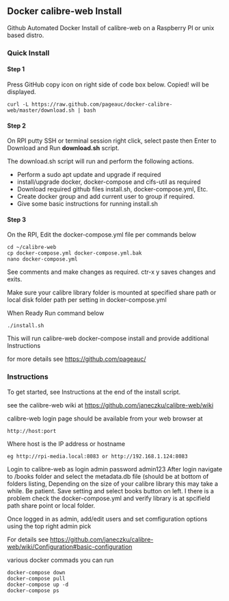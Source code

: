 ##      Docker calibre-web Install

Github Automated Docker Install of calibre-web on a Raspberry PI or unix based distro.

### Quick Install

#### Step 1
Press GitHub copy icon on right side of code box below.  Copied! will be displayed.   

    curl -L https://raw.github.com/pageauc/docker-calibre-web/master/download.sh | bash

#### Step 2
On RPI putty SSH or terminal session right click, select paste then Enter to Download and Run **download.sh** script.  

The download.sh script will run and perform the following actions.

* Perform a sudo apt update and upgrade if required
* install/upgrade docker, docker-compose and cifs-util as required
* Download required github files install.sh, docker-compose.yml, Etc.
* Create docker group and add current user to group if required.
* Give some basic instructions for running install.sh

#### Step 3

On the RPI, Edit the docker-compose.yml file per commands below

	cd ~/calibre-web
    cp docker-compose.yml docker-compose.yml.bak
    nano docker-compose.yml

See comments and make changes as required.  ctr-x y  saves changes and exits.

Make sure your calibre library folder is mounted at specified share path or
local disk folder path per setting in docker-compose.yml

When Ready Run command below

    ./install.sh

This will run calibre-web docker-compose install and provide additional Instructions

for more details see https://github.com/pageauc/

### Instructions

To get started, see Instructions at the end of the install script. 

see the calibre-web wiki at https://github.com/janeczku/calibre-web/wiki

calibre-web login page should be available from your web browser at

    http://host:port

Where host is the IP address or hostname  

    eg http://rpi-media.local:8083 or http://192.168.1.124:8083

Login to calibre-web as login admin  password admin123
After login navigate to /books folder and select the metadata.db file (should be at bottom of folders listing,
Depending on the size of your calibre library this may take a while. Be patient.
Save setting and select books button on left.  I there is a problem check the docker-compose.yml 
and verify library is at spcifield path share point or local folder.

Once logged in as admin, add/edit users and set comfiguration options using the top right admin pick

For details see https://github.com/janeczku/calibre-web/wiki/Configuration#basic-configuration

various docker commads you can run

    docker-compose down
	docker-compose pull
	docker-compose up -d
	docker-compose ps
